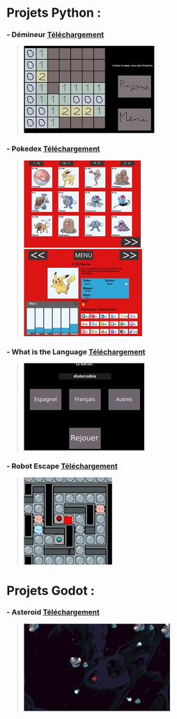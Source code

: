 # Projets Python :
### - **Démineur** [Téléchargement](https://github.com/Nathan-GUYARD/Demineur/releases)
> ![](/asset/img/demineur.jpeg)

### - **Pokedex** [Téléchargement](https://github.com/Nathan-GUYARD/Pokedex/releases)
> ![](/asset/img/pokedex1.jpeg) ![](/asset/img/pokedex2.jpeg)

### - **What is the Language** [Téléchargement](https://github.com/Nathan-GUYARD/What-is-the-Language/releases)
> ![](/asset/img/WITL.jpeg)

### - **Robot Escape** [Téléchargement](https://github.com/Nathan-GUYARD/Robot-Escape_python/releases)
> ![](/asset/img/robot_escape.jpeg)

# Projets Godot :
### - **Asteroid** [Téléchargement](https://github.com/Nathan-GUYARD/Asteroid/releases)
> ![](/asset/img/asteroid.jpeg)
